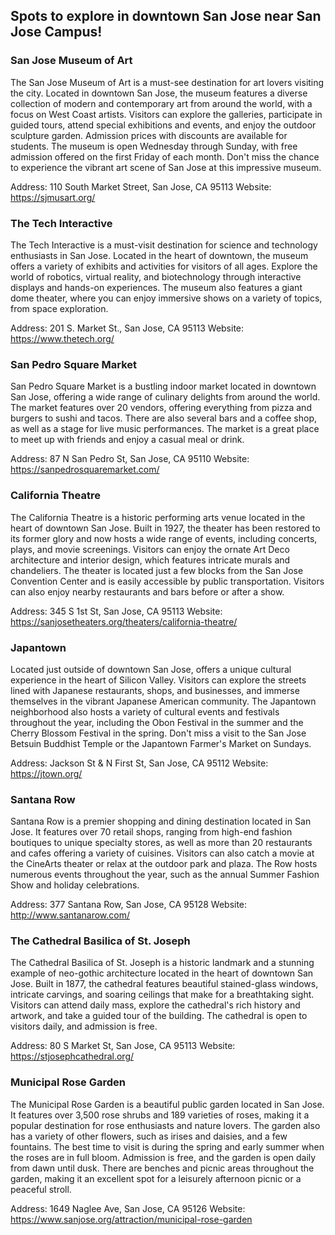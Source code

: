 ## Spots to explore in downtown San Jose near San Jose Campus!
 
### San Jose Museum of Art
The San Jose Museum of Art is a must-see destination for art lovers visiting the city. Located in downtown San Jose, the museum features a diverse collection of modern and contemporary art from around the world, with a focus on West Coast artists. Visitors can explore the galleries, participate in guided tours, attend special exhibitions and events, and enjoy the outdoor sculpture garden. Admission prices with discounts are available for students. The museum is open Wednesday through Sunday, with free admission offered on the first Friday of each month. Don't miss the chance to experience the vibrant art scene of San Jose at this impressive museum.
 
Address: 110 South Market Street, San Jose, CA 95113
Website: https://sjmusart.org/
 
### The Tech Interactive
The Tech Interactive is a must-visit destination for science and technology enthusiasts in San Jose. Located in the heart of downtown, the museum offers a variety of exhibits and activities for visitors of all ages. Explore the world of robotics, virtual reality, and biotechnology through interactive displays and hands-on experiences. The museum also features a giant dome theater, where you can enjoy immersive shows on a variety of topics, from space exploration.
 
Address: 201 S. Market St., San Jose, CA 95113
Website: https://www.thetech.org/
 
### San Pedro Square Market
San Pedro Square Market is a bustling indoor market located in downtown San Jose, offering a wide range of culinary delights from around the world. The market features over 20 vendors, offering everything from pizza and burgers to sushi and tacos. There are also several bars and a coffee shop, as well as a stage for live music performances. The market is a great place to meet up with friends and enjoy a casual meal or drink.
 
Address: 87 N San Pedro St, San Jose, CA 95110
Website: https://sanpedrosquaremarket.com/
 
### California Theatre
The California Theatre is a historic performing arts venue located in the heart of downtown San Jose. Built in 1927, the theater has been restored to its former glory and now hosts a wide range of events, including concerts, plays, and movie screenings. Visitors can enjoy the ornate Art Deco architecture and interior design, which features intricate murals and chandeliers. The theater is located just a few blocks from the San Jose Convention Center and is easily accessible by public transportation. Visitors can also enjoy nearby restaurants and bars before or after a show.
 
Address: 345 S 1st St, San Jose, CA 95113
Website: https://sanjosetheaters.org/theaters/california-theatre/
 
### Japantown
Located just outside of downtown San Jose, offers a unique cultural experience in the heart of Silicon Valley. Visitors can explore the streets lined with Japanese restaurants, shops, and businesses, and immerse themselves in the vibrant Japanese American community. The Japantown neighborhood also hosts a variety of cultural events and festivals throughout the year, including the Obon Festival in the summer and the Cherry Blossom Festival in the spring. Don't miss a visit to the San Jose Betsuin Buddhist Temple or the Japantown Farmer's Market on Sundays.
 
Address: Jackson St & N First St, San Jose, CA 95112
Website: https://jtown.org/
 
 
### Santana Row
Santana Row is a premier shopping and dining destination located in San Jose. It features over 70 retail shops, ranging from high-end fashion boutiques to unique specialty stores, as well as more than 20 restaurants and cafes offering a variety of cuisines. Visitors can also catch a movie at the CineArts theater or relax at the outdoor park and plaza. The Row hosts numerous events throughout the year, such as the annual Summer Fashion Show and holiday celebrations.
 
Address: 377 Santana Row, San Jose, CA 95128
Website: http://www.santanarow.com/
 
### The Cathedral Basilica of St. Joseph
The Cathedral Basilica of St. Joseph is a historic landmark and a stunning example of neo-gothic architecture located in the heart of downtown San Jose. Built in 1877, the cathedral features beautiful stained-glass windows, intricate carvings, and soaring ceilings that make for a breathtaking sight. Visitors can attend daily mass, explore the cathedral's rich history and artwork, and take a guided tour of the building. The cathedral is open to visitors daily, and admission is free.
 
Address: 80 S Market St, San Jose, CA 95113
Website: https://stjosephcathedral.org/
 
### Municipal Rose Garden
The Municipal Rose Garden is a beautiful public garden located in San Jose. It features over 3,500 rose shrubs and 189 varieties of roses, making it a popular destination for rose enthusiasts and nature lovers. The garden also has a variety of other flowers, such as irises and daisies, and a few fountains. The best time to visit is during the spring and early summer when the roses are in full bloom. Admission is free, and the garden is open daily from dawn until dusk. There are benches and picnic areas throughout the garden, making it an excellent spot for a leisurely afternoon picnic or a peaceful stroll.
 
Address: 1649 Naglee Ave, San Jose, CA 95126
Website: https://www.sanjose.org/attraction/municipal-rose-garden
